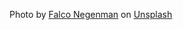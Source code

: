 Photo by <a href="https://unsplash.com/@f9lco?utm_source=unsplash&utm_medium=referral&utm_content=creditCopyText">Falco Negenman</a> on <a href="https://unsplash.com/s/photos/japanese-garden?utm_source=unsplash&utm_medium=referral&utm_content=creditCopyText">Unsplash</a>